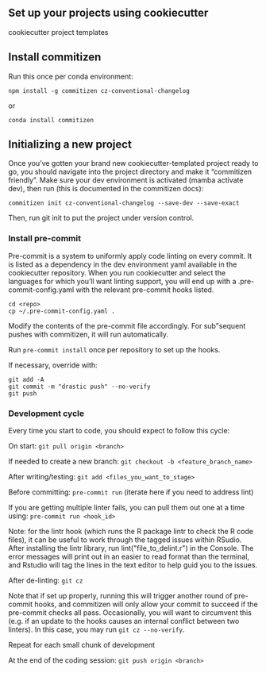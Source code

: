 ## Set up your projects using cookiecutter
cookiecutter project templates 

## Install commitizen

Run this once per conda environment:
```
npm install -g commitizen cz-conventional-changelog
```
or 

```
conda install commitizen
```

## Initializing a new project 

Once you’ve gotten your brand new cookiecutter-templated project ready to go, you should navigate into the project directory and make it “commitizen friendly”.  Make sure your dev environment is activated (mamba activate dev), then run (this is documented in the commitizen docs):

```
commitizen init cz-conventional-changelog --save-dev --save-exact

```
Then, run git init to put the project under version control.

### Install pre-commit
Pre-commit is a system to uniformly apply code linting on every commit.  It is listed as a dependency in the dev environment yaml available in the cookiecutter repository.  When you run cookiecutter and select the languages for which you’ll want linting support, you will end up with a .pre-commit-config.yaml with the relevant pre-commit hooks listed.

```
cd <repo>
cp ~/.pre-commit-config.yaml .
```
Modify the contents of the pre-commit file accordingly.
For sub"sequent pushes with commitizen, it will run automatically.

Run `pre-commit install` once per repository to set up the hooks.


If necessary, override with:
```
git add -A
git commit -m "drastic push" --no-verify
git push

```

### Development cycle
Every time you start to code, you should expect to follow this cycle:

On start: `git pull origin <branch>`

If needed to create a new branch: `git checkout -b <feature_branch_name>`

After writing/testing: `git add <files_you_want_to_stage>`

Before committing: `pre-commit run` (iterate here if you need to address lint)

If you are getting multiple linter fails, you can pull them out one at a time using: `pre-commit run <hook_id>`

Note: for the lintr hook (which runs the R package lintr to check the R code files), it can be useful to work through the tagged issues within RSudio. After installing the lintr library, run lint("file_to_delint.r") in the Console. The error messages will print out in an easier to read format than the terminal, and Rstudio will tag the lines in the text editor to help guid you to the issues.

After de-linting: `git cz`

Note that if set up properly, running this will trigger another round of pre-commit hooks, and commitizen will only allow your commit to succeed if the pre-commit checks all pass.  Occasionally, you will want to circumvent this (e.g. if an update to the hooks causes an internal conflict between two linters).  In this case, you may run `git cz --no-verify`.

Repeat for each small chunk of development

At the end of the coding session: `git push origin <branch>`
